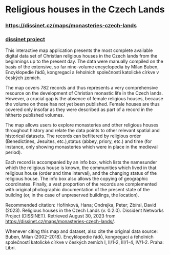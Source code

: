 # Religious houses in the Czech Lands

### https://dissinet.cz/maps/monasteries-czech-lands

### [dissinet project](http://dissinet.cz)

This interactive map application presents the most complete available digital data set of Christian religious houses in the Czech lands from the beginnings up to the present day. The data were manually compiled on the basis of the extensive, so far nine-volume encyclopedia by Milan Buben, Encyklopedie řádů, kongregací a řeholních společností katolické církve v českých zemích.

The map covers 782 records and thus represents a very comprehensive resource on the development of Christian monastic life in the Czech lands. However, a crucial gap is the absence of female religious houses, because the volume on those has not yet been published. Female houses are thus covered only insofar as they were described as part of a record in the hitherto published volumes.

The map allows users to explore monasteries and other religious houses throughout history and relate the data points to other relevant spatial and historical datasets. The records can befiltered by religious order (Benedictines, Jesuites, etc.),status (abbey, priory, etc.) and time (for instance, only showing monasteries which were in place in the medieval period).

Each record is accompanied by an info box, which lists the namesunder which the religious house is known, the communities which lived in that religious house (order and time interval), and the changing status of the religious house. The info box also allows the copying of geographic coordinates. Finally, a vast proportion of the records are complemented with original photographic documentation of the present state of the building (or, in the case of unpreserved buildings, the location).

Recommended citation: Hořínková, Hana; Ondrejka, Peter; Zbíral, David (2023). Religious houses in the Czech Lands (v. 0.2.0). Dissident Networks Project (DISSINET). Retrieved August 30, 2023 from https://dissinet.cz/maps/monasteries-czech-lands/.

Whenever citing this map and dataset, also cite the original data source:
Buben, Milan (2002–2018). Encyklopedie řádů, kongregací a řeholních společností katolické církve v českých zemích I, II/1-2, III/1-4, IV/1-2. Praha: Libri.
